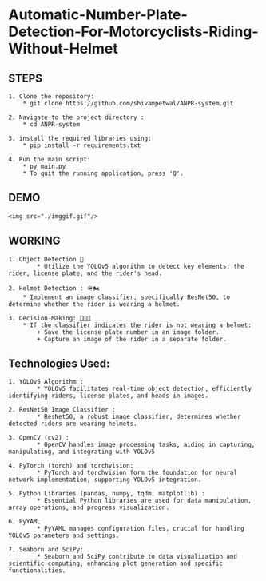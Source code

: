 
# Automatic-Number-Plate-Detection-For-Motorcyclists-Riding-Without-Helmet

## STEPS 

    1. Clone the repository:
        * git clone https://github.com/shivampetwal/ANPR-system.git
    
    2. Navigate to the project directory : 
        * cd ANPR-system
        
    3. install the required libraries using: 
        * pip install -r requirements.txt

    4. Run the main script:
        * py main.py
        * To quit the running application, press 'Q'.


## DEMO 

    <img src="./imggif.gif"/>





## WORKING 

    1. Object Detection 📸
            * Utilize the YOLOv5 algorithm to detect key elements: the rider, license plate, and the rider's head.
    
    2. Helmet Detection : 🪖🏍️
        * Implement an image classifier, specifically ResNet50, to determine whether the rider is wearing a helmet.
        
    3. Decision-Making: 🤔💭✅
        * If the classifier indicates the rider is not wearing a helmet:
            + Save the license plate number in an image folder.
            + Capture an image of the rider in a separate folder.





## Technologies Used: 

    1. YOLOv5 Algorithm : 
            * YOLOv5 facilitates real-time object detection, efficiently identifying riders, license plates, and heads in images.
    
    2. ResNet50 Image Classifier : 
            * ResNet50, a robust image classifier, determines whether detected riders are wearing helmets.
        
    3. OpenCV (cv2) : 
            * OpenCV handles image processing tasks, aiding in capturing, manipulating, and integrating with YOLOv5

    4. PyTorch (torch) and torchvision:
            * PyTorch and torchvision form the foundation for neural network implementation, supporting YOLOv5 integration.

    5. Python Libraries (pandas, numpy, tqdm, matplotlib) :
            * Essential Python libraries are used for data manipulation, array operations, and progress visualization.
    
    6. PyYAML
            * PyYAML manages configuration files, crucial for handling YOLOv5 parameters and settings.

    7. Seaborn and SciPy:
            * Seaborn and SciPy contribute to data visualization and scientific computing, enhancing plot generation and specific functionalities.

